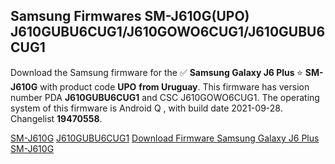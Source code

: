 <h2>Samsung Firmwares SM-J610G(UPO) J610GUBU6CUG1/J610GOWO6CUG1/J610GUBU6CUG1</h2>
Download the Samsung firmware for the ✅ <strong>Samsung Galaxy J6 Plus </strong> ⭐ <strong>SM-J610G</strong> with product code <strong>UPO</strong> <strong> from Uruguay</strong>. This firmware has version number PDA <strong>J610GUBU6CUG1</strong> and CSC J610GOWO6CUG1. The operating system of this firmware is Android Q , with build date 2021-09-28. Changelist <strong>19470558</strong>.


[SM-J610G](https://samfirm.shop/samsung/model/SM-J610G)
[J610GUBU6CUG1](https://samfirm.shop/samsung/pda/J610GUBU6CUG1)
[Download Firmware Samsung Galaxy J6 Plus SM-J610G](https://samfirm.shop/samsung/firmware/460510)
